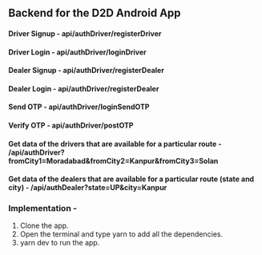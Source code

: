 ## Backend for the D2D Android App

#### Driver Signup - api/authDriver/registerDriver 
#### Driver Login - api/authDriver/loginDriver 
#### Dealer Signup - api/authDriver/registerDealer 
#### Dealer Login - api/authDriver/registerDealer
#### Send OTP - api/authDriver/loginSendOTP
#### Verify OTP - api/authDriver/postOTP


#### Get data of the drivers that are available for a particular route - /api/authDriver?fromCity1=Moradabad&fromCity2=Kanpur&fromCity3=Solan

#### Get data of the dealers that are available for a particular route (state and city) - /api/authDealer?state=UP&city=Kanpur


### Implementation - 

1) Clone the app.
2) Open the terminal and type yarn to add all the dependencies.
3) yarn dev to run the app.


